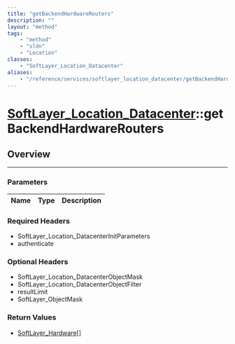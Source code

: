 ```yaml
---
title: "getBackendHardwareRouters"
description: ""
layout: "method"
tags:
    - "method"
    - "sldn"
    - "Location"
classes:
    - "SoftLayer_Location_Datacenter"
aliases:
    - "/reference/services/softlayer_location_datacenter/getBackendHardwareRouters"
---
```

# [SoftLayer_Location_Datacenter](/reference/services/SoftLayer_Location_Datacenter)::getBackendHardwareRouters





## Overview 


-----

### Parameters 
|Name | Type | Description |
| --- | --- | --- |


### Required Headers
* SoftLayer_Location_DatacenterInitParameters
* authenticate


### Optional Headers
* SoftLayer_Location_DatacenterObjectMask
* SoftLayer_Location_DatacenterObjectFilter
* resultLimit
* SoftLayer_ObjectMask

### Return Values
* <a href='/reference/datatypes/SoftLayer_Hardware'>SoftLayer_Hardware[] </a>




